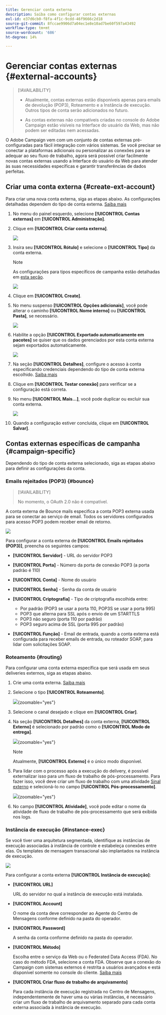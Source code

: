 ```yaml
---
title: Gerenciar conta externa
description: Saiba como configurar contas externas
exl-id: e37d6cb0-f8fa-4f1c-9cdd-46f9666c2d18
source-git-commit: 8fccae9906d7a04ec1e8e10ad7be60f597a43492
workflow-type: tm+mt
source-wordcount: '686'
ht-degree: 14%

---
```


# Gerenciar contas externas {#external-accounts}

>[!AVAILABILITY]
>
>* Atualmente, contas externas estão disponíveis apenas para emails de devolução (POP3), Roteamento e a Instância de execução. Outros tipos de conta serão adicionados no futuro.
>
>* As contas externas não compatíveis criadas no console do Adobe Campaign estão visíveis na Interface do usuário da Web, mas não podem ser editadas nem acessadas.

O Adobe Campaign vem com um conjunto de contas externas pré-configuradas para fácil integração com vários sistemas. Se você precisar se conectar a plataformas adicionais ou personalizar as conexões para se adequar ao seu fluxo de trabalho, agora será possível criar facilmente novas contas externas usando a Interface do usuário da Web para atender às suas necessidades específicas e garantir transferências de dados perfeitas.

## Criar uma conta externa {#create-ext-account}

Para criar uma nova conta externa, siga as etapas abaixo. As configurações detalhadas dependem do tipo de conta externa. [Saiba mais](#campaign-specific)

1. No menu do painel esquerdo, selecione **[!UICONTROL Contas externas]** em **[!UICONTROL Administração]**.

1. Clique em **[!UICONTROL Criar conta externa]**.

   ![](assets/external_account_create_1.png)

1. Insira seu **[!UICONTROL Rótulo]** e selecione o **[!UICONTROL Tipo]** da conta externa.

   >[!NOTE]
   >
   >As configurações para tipos específicos de campanha estão detalhadas em [esta seção](#campaign-specific).

   ![](assets/external_account_create_2.png)

1. Clique em **[!UICONTROL Create]**.

1. No menu suspenso **[!UICONTROL Opções adicionais]**, você pode alterar o caminho **[!UICONTROL Nome interno]** ou **[!UICONTROL Pasta]**, se necessário.

   ![](assets/external_account_create_3.png)

1. Habilite a opção **[!UICONTROL Exportado automaticamente em pacotes]** se quiser que os dados gerenciados por esta conta externa sejam exportados automaticamente. <!--Exported where??-->

   ![](assets/external_account_create_exported.png)

1. Na seção **[!UICONTROL Detalhes]**, configure o acesso à conta especificando credenciais dependendo do tipo de conta externa escolhido. [Saiba mais](#bounce)

1. Clique em **[!UICONTROL Testar conexão]** para verificar se a configuração está correta.

1. No menu **[!UICONTROL Mais...]**, você pode duplicar ou excluir sua conta externa.

   ![](assets/external_account_create_4.png)

1. Quando a configuração estiver concluída, clique em **[!UICONTROL Salvar]**.

## Contas externas específicas de campanha {#campaign-specific}

Dependendo do tipo de conta externa selecionado, siga as etapas abaixo para definir as configurações da conta.

### Emails rejeitados (POP3) {#bounce}

>[!AVAILABILITY]
>
> No momento, o OAuth 2.0 não é compatível.

A conta externa de Bounce mails especifica a conta POP3 externa usada para se conectar ao serviço de email. Todos os servidores configurados para acesso POP3 podem receber email de retorno.

![](assets/external_account_bounce.png)

Para configurar a conta externa de **[!UICONTROL Emails rejeitados (POP3)]**, preencha os seguintes campos:

* **[!UICONTROL Servidor]** - URL do servidor POP3

* **[!UICONTROL Porta]** - Número da porta de conexão POP3 (a porta padrão é 110)

* **[!UICONTROL Conta]** - Nome do usuário

* **[!UICONTROL Senha]** - Senha da conta de usuário

* **[!UICONTROL Criptografia]** - Tipo de criptografia escolhida entre:

   * Por padrão (POP3 se usar a porta 110, POP3S se usar a porta 995)
   * POP3 que alterna para SSL após o envio de um STARTTLS
   * POP3 não seguro (porta 110 por padrão)
   * POP3 seguro acima de SSL (porta 995 por padrão)

* **[!UICONTROL Função]** - Email de entrada, quando a conta externa está configurada para receber emails de entrada, ou roteador SOAP, para lidar com solicitações SOAP.

### Roteamento {#routing}

Para configurar uma conta externa específica que será usada em seus deliveries externos, siga as etapas abaixo.

1. Crie uma conta externa. [Saiba mais](../administration/external-account.md#create-ext-account)

1. Selecione o tipo **[!UICONTROL Roteamento]**.

   ![](assets/external-account-routing.png){zoomable="yes"}

1. Selecione o canal desejado e clique em **[!UICONTROL Criar]**.

1. Na seção **[!UICONTROL Detalhes]** da conta externa, **[!UICONTROL Externo]** é selecionado por padrão como o **[!UICONTROL Modo de entrega]**.

   ![](assets/external-account-delivery-mode.png){zoomable="yes"}

   >[!NOTE]
   >
   >Atualmente, **[!UICONTROL Externo]** é o único modo disponível.

1. Para lidar com o processo após a execução do delivery, é possível externalizar isso para um fluxo de trabalho de pós-processamento. Para fazer isso, você deve criar um fluxo de trabalho com uma atividade [Sinal externo](../workflows/activities/external-signal.md) e selecioná-lo no campo **[!UICONTROL Pós-processamento]**.

   ![](assets/external-account-post-processing.png){zoomable="yes"}

1. No campo **[!UICONTROL Atividade]**, você pode editar o nome da atividade de fluxo de trabalho de pós-processamento que será exibida nos logs. <!--you can edit the name of the activity that will be created if you add an external or bulk delivery to a workflow-->


### Instância de execução {#instance-exec}

Se você tiver uma arquitetura segmentada, identifique as instâncias de execução associadas à instância de controle e estabeleça conexões entre elas. Os templates de mensagem transacional são implantados na instância de execução.

![](assets/external_account_exec.png)

Para configurar a conta externa **[!UICONTROL Instância de execução]**:

* **[!UICONTROL URL]**

  URL do servidor no qual a instância de execução está instalada.

* **[!UICONTROL Account]**

  O nome da conta deve corresponder ao Agente do Centro de Mensagens conforme definido na pasta do operador.

* **[!UICONTROL Password]**

  A senha da conta conforme definido na pasta do operador.

* **[!UICONTROL Método]**

  Escolha entre o serviço da Web ou o Federated Data Access (FDA).
No caso do método FDA, selecione a conta FDA. Observe que a conexão do Campaign com sistemas externos é restrita a usuários avançados e está disponível somente no console do cliente. [Saiba mais](https://experienceleague.adobe.com/en/docs/campaign/campaign-v8/connect/fda#_blank)

* **[!UICONTROL Criar fluxo de trabalho de arquivamento]**

  Para cada instância de execução registrada no Centro de Mensagens, independentemente de haver uma ou várias instâncias, é necessário criar um fluxo de trabalho de arquivamento separado para cada conta externa associada à instância de execução.
